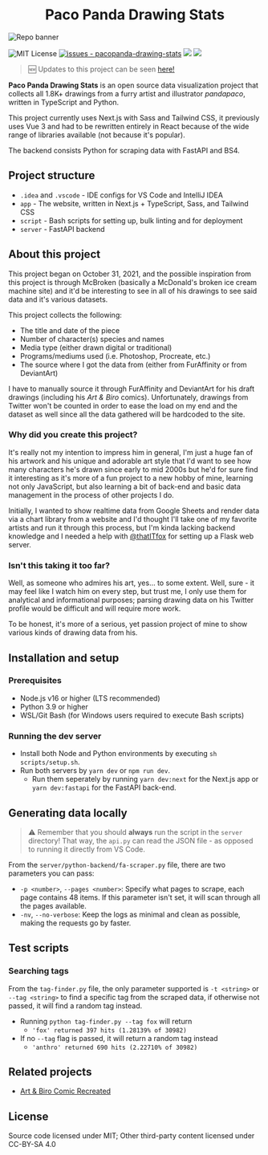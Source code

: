 <h1 align="center">Paco Panda Drawing Stats</h1>

![Repo banner](https://user-images.githubusercontent.com/94678583/172738303-a8bd2b6c-4f8f-49e1-ade1-ce7225d636b4.png)

![MIT License](https://img.shields.io/badge/license-MIT-336600)
[![issues - pacopanda-drawing-stats](https://img.shields.io/github/issues/skepfusky/pacopanda-drawing-stats)](https://github.com/skepfusky/pacopanda-drawing-stats/issues)
![](https://img.shields.io/github/last-commit/skepfusky/pacopanda-drawing-stats)
![](https://img.shields.io/github/contributors/skepfusky/pacopanda-drawing-stats)

> 🆕 Updates to this project can be seen [here!](https://github.com/skepfusky/pacopanda-drawing-stats/blob/main/CHANGELOG.md)

__Paco Panda Drawing Stats__ is an open source data visualization project that collects all 1.8K+
drawings from a furry artist and illustrator *pandapaco*, written in
TypeScript and Python.

This project currently uses Next.js with Sass and Tailwind CSS, it previously
uses Vue 3 and had to be rewritten entirely in React because of the wide range of libraries available
(not because it's popular).

The backend consists Python for scraping data with FastAPI and BS4.

## Project structure

- `.idea` and `.vscode` - IDE configs for VS Code and IntelliJ IDEA
- `app` - The website, written in Next.js + TypeScript, Sass, and Tailwind CSS
- `script` - Bash scripts for setting up, bulk linting and for deployment
- `server` - FastAPI backend

## About this project

This project began on October 31, 2021, and the possible inspiration from this
project is through McBroken (basically a McDonald's broken ice cream machine site)
and it'd be interesting to see in all of his drawings to see said data and it's various
datasets.

This project collects the following:

- The title and date of the piece
- Number of character(s) species and names
- Media type (either drawn digital or traditional)
- Programs/mediums used (i.e. Photoshop, Procreate, etc.)
- The source where I got the data from (either from FurAffinity or from DeviantArt)

I have to manually source it through FurAffinity and DeviantArt for his draft
drawings (including his *Art & Biro* comics). Unfortunately, drawings from
Twitter won't be counted in order to ease the load on my end and the dataset
as well since all the data gathered will be hardcoded to the site.

### Why did you create this project?

It's really not my intention to impress him in general, I'm just a huge fan of his
artwork and his unique and adorable art style that I'd want to see how many characters
he's drawn since early to mid 2000s but he'd for sure find it interesting as it's more of
a fun project to a new hobby of mine, learning not only JavaScript, but also learning
a bit of back-end and basic data management in the process of other projects I do.

Initially, I wanted to show realtime data from Google Sheets and render data via
a chart library from a website and I'd thought I'll take one of my favorite
artists and run it through this process, but I'm kinda lacking backend knowledge
 and I needed a help with [@thatITfox][it] for setting up a Flask web server.

### Isn't this taking it too far?

Well, as someone who admires his art, yes... to some extent. Well, sure - it may feel
like I watch him on every step, but trust me, I only use them for analytical and
informational purposes; parsing drawing data on his Twitter profile would be difficult
and will require more work.

To be honest, it's more of a serious, yet passion project of mine to show various
kinds of drawing data from his.

## Installation and setup

### Prerequisites

- Node.js v16 or higher (LTS recommended)
- Python 3.9 or higher
- WSL/Git Bash (for Windows users required to execute Bash scripts)

### Running the dev server

- Install both Node and Python environments by executing `sh scripts/setup.sh`.
- Run both servers by `yarn dev` or `npm run dev`.
  - Run them seperately by running `yarn dev:next` for the Next.js app or
    `yarn dev:fastapi` for the FastAPI back-end.

## Generating data locally

> ⚠️ Remember that you should __always__ run the script in the `server`
> directory! That way, the `api.py` can read the JSON file - as opposed to
> running it directly from VS Code.

From the `server/python-backend/fa-scraper.py` file, there are two parameters you can pass:

- `-p <number>`, `--pages <number>`: Specify what pages to scrape, each page
contains 48 items. If this parameter isn't set, it will scan through all the
pages available.
- `-nv`, `--no-verbose`: Keep the logs as minimal and clean as possible, making
the requests go by faster.

## Test scripts

### Searching tags

From the `tag-finder.py` file, the only parameter supported is `-t <string>` or `--tag <string>` 
to find a specific tag from the scraped data, if otherwise not passed, it will find a
random tag instead.

- Running `python tag-finder.py --tag fox` will return
  - `'fox' returned 397 hits (1.28139% of 30982)`
- If no `--tag` flag is passed, it will return a random tag instead
  - `'anthro' returned 690 hits (2.22710% of 30982)`

## Related projects

- [Art & Biro Comic Recreated](https://github.com/skepfusky/art-and-biro-comic-remastered)

## License

Source code licensed under MIT; Other third-party content licensed under CC-BY-SA 4.0

[it]: https://github.com/thatITfox
